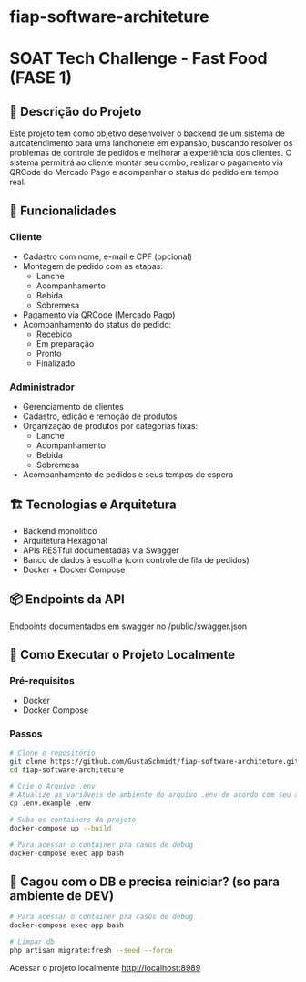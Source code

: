 # fiap-software-architeture

# SOAT Tech Challenge - Fast Food (FASE 1)

## 🧾 Descrição do Projeto

Este projeto tem como objetivo desenvolver o backend de um sistema de autoatendimento para uma lanchonete em expansão, buscando resolver os problemas de controle de pedidos e melhorar a experiência dos clientes. O sistema permitirá ao cliente montar seu combo, realizar o pagamento via QRCode do Mercado Pago e acompanhar o status do pedido em tempo real.

## 🎯 Funcionalidades

### Cliente
- Cadastro com nome, e-mail e CPF (opcional)
- Montagem de pedido com as etapas:
  - Lanche
  - Acompanhamento
  - Bebida
  - Sobremesa
- Pagamento via QRCode (Mercado Pago)
- Acompanhamento do status do pedido:
  - Recebido
  - Em preparação
  - Pronto
  - Finalizado

### Administrador
- Gerenciamento de clientes
- Cadastro, edição e remoção de produtos
- Organização de produtos por categorias fixas:
  - Lanche
  - Acompanhamento
  - Bebida
  - Sobremesa
- Acompanhamento de pedidos e seus tempos de espera

## 🏗️ Tecnologias e Arquitetura

- Backend monolítico
- Arquitetura Hexagonal
- APIs RESTful documentadas via Swagger
- Banco de dados à escolha (com controle de fila de pedidos)
- Docker + Docker Compose

## 📦 Endpoints da API

Endpoints documentados em swagger no /public/swagger.json

## 🚀 Como Executar o Projeto Localmente

### Pré-requisitos
- Docker
- Docker Compose

### Passos

```bash
# Clone o repositório
git clone https://github.com/GustaSchmidt/fiap-software-architeture.git
cd fiap-software-architeture

# Crie o Arquivo .env
# Atualize as variáveis de ambiente do arquivo .env de acordo com seu ambiente
cp .env.example .env

# Suba os containers do projeto
docker-compose up --build

# Para acessar o container pra casos de debug
docker-compose exec app bash
```

## 🚀 Cagou com o DB e precisa reiniciar? (so para ambiente de DEV)

```bash
# Para acessar o container pra casos de debug
docker-compose exec app bash

# Limpar db
php artisan migrate:fresh --seed --force
```

Acessar o projeto localmente
[http://localhost:8989](http://localhost:8989)